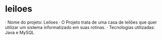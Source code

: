# leiloes
·	Nome do projeto: Leiloes
·	O Projeto trata de uma casa de leilões que quer utilizar um sistema informatizado em suas rotinas.
·	Tecnologias utilizadas: Java e MySQL
